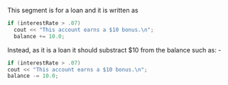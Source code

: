 This segment is for a loan and it is written as 
```cpp
if (interestRate > .07)
  cout << "This account earns a $10 bonus.\n";
  balance += 10.0;
  ```
  Instead, as it is a loan it should substract $10 from the balance such as: -
  ```cpp
  if (interestRate > .07)
  cout << "This account earns a $10 bonus.\n";
  balance -= 10.0;
  ```

